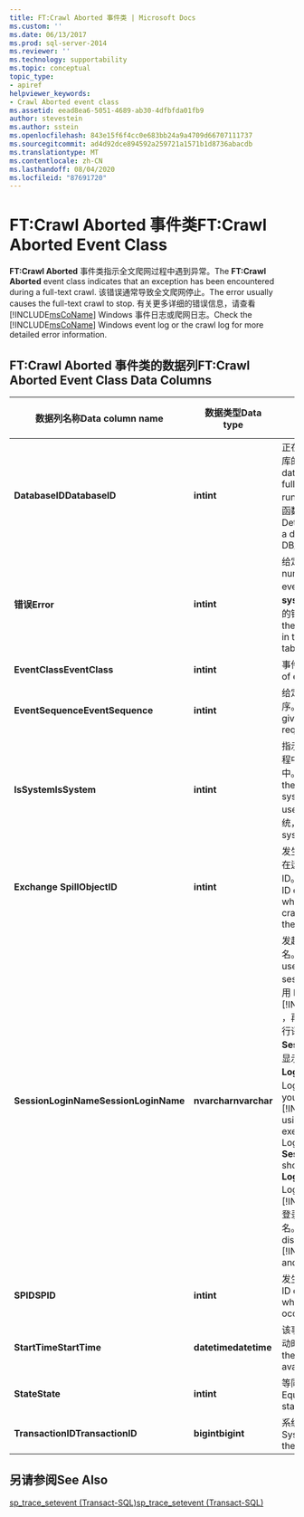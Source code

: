 ```yaml
---
title: FT:Crawl Aborted 事件类 | Microsoft Docs
ms.custom: ''
ms.date: 06/13/2017
ms.prod: sql-server-2014
ms.reviewer: ''
ms.technology: supportability
ms.topic: conceptual
topic_type:
- apiref
helpviewer_keywords:
- Crawl Aborted event class
ms.assetid: eead8ea6-5051-4689-ab30-4dfbfda01fb9
author: stevestein
ms.author: sstein
ms.openlocfilehash: 843e15f6f4cc0e683bb24a9a4709d66707111737
ms.sourcegitcommit: ad4d92dce894592a259721a1571b1d8736abacdb
ms.translationtype: MT
ms.contentlocale: zh-CN
ms.lasthandoff: 08/04/2020
ms.locfileid: "87691720"
---
```

# <a name="ftcrawl-aborted-event-class"></a><span data-ttu-id="61be1-102">FT:Crawl Aborted 事件类</span><span class="sxs-lookup"><span data-stu-id="61be1-102">FT:Crawl Aborted Event Class</span></span>
  <span data-ttu-id="61be1-103">**FT:Crawl Aborted** 事件类指示全文爬网过程中遇到异常。</span><span class="sxs-lookup"><span data-stu-id="61be1-103">The **FT:Crawl Aborted** event class indicates that an exception has been encountered during a full-text crawl.</span></span> <span data-ttu-id="61be1-104">该错误通常导致全文爬网停止。</span><span class="sxs-lookup"><span data-stu-id="61be1-104">The error usually causes the full-text crawl to stop.</span></span> <span data-ttu-id="61be1-105">有关更多详细的错误信息，请查看 [!INCLUDE[msCoName](../../includes/msconame-md.md)] Windows 事件日志或爬网日志。</span><span class="sxs-lookup"><span data-stu-id="61be1-105">Check the [!INCLUDE[msCoName](../../includes/msconame-md.md)] Windows event log or the crawl log for more detailed error information.</span></span>  
  
## <a name="ftcrawl-aborted-event-class-data-columns"></a><span data-ttu-id="61be1-106">FT:Crawl Aborted 事件类的数据列</span><span class="sxs-lookup"><span data-stu-id="61be1-106">FT:Crawl Aborted Event Class Data Columns</span></span>  
  
|<span data-ttu-id="61be1-107">数据列名称</span><span class="sxs-lookup"><span data-stu-id="61be1-107">Data column name</span></span>|<span data-ttu-id="61be1-108">数据类型</span><span class="sxs-lookup"><span data-stu-id="61be1-108">Data type</span></span>|<span data-ttu-id="61be1-109">说明</span><span class="sxs-lookup"><span data-stu-id="61be1-109">Description</span></span>|<span data-ttu-id="61be1-110">列 ID</span><span class="sxs-lookup"><span data-stu-id="61be1-110">Column ID</span></span>|<span data-ttu-id="61be1-111">可筛选</span><span class="sxs-lookup"><span data-stu-id="61be1-111">Filterable</span></span>|  
|----------------------|---------------|-----------------|---------------|----------------|  
|<span data-ttu-id="61be1-112">**DatabaseID**</span><span class="sxs-lookup"><span data-stu-id="61be1-112">**DatabaseID**</span></span>|<span data-ttu-id="61be1-113">**int**</span><span class="sxs-lookup"><span data-stu-id="61be1-113">**int**</span></span>|<span data-ttu-id="61be1-114">正在运行全文爬网的数据库的 ID。</span><span class="sxs-lookup"><span data-stu-id="61be1-114">ID of the database in which the full-text crawl is running.</span></span> <span data-ttu-id="61be1-115">可使用 DB_ID 函数来确定数据库的值。</span><span class="sxs-lookup"><span data-stu-id="61be1-115">Determine the value for a database by using the DB_ID function.</span></span>|<span data-ttu-id="61be1-116">3</span><span class="sxs-lookup"><span data-stu-id="61be1-116">3</span></span>|<span data-ttu-id="61be1-117">是</span><span class="sxs-lookup"><span data-stu-id="61be1-117">Yes</span></span>|  
|<span data-ttu-id="61be1-118">**错误**</span><span class="sxs-lookup"><span data-stu-id="61be1-118">**Error**</span></span>|<span data-ttu-id="61be1-119">**int**</span><span class="sxs-lookup"><span data-stu-id="61be1-119">**int**</span></span>|<span data-ttu-id="61be1-120">给定事件的错误号。</span><span class="sxs-lookup"><span data-stu-id="61be1-120">Error number of a given event.</span></span> <span data-ttu-id="61be1-121">通常是 **sysmessages** 表中存储的错误号。</span><span class="sxs-lookup"><span data-stu-id="61be1-121">Often this is the error number stored in the **sysmessages** table.</span></span>|<span data-ttu-id="61be1-122">31</span><span class="sxs-lookup"><span data-stu-id="61be1-122">31</span></span>|<span data-ttu-id="61be1-123">是</span><span class="sxs-lookup"><span data-stu-id="61be1-123">Yes</span></span>|  
|<span data-ttu-id="61be1-124">**EventClass**</span><span class="sxs-lookup"><span data-stu-id="61be1-124">**EventClass**</span></span>|<span data-ttu-id="61be1-125">**int**</span><span class="sxs-lookup"><span data-stu-id="61be1-125">**int**</span></span>|<span data-ttu-id="61be1-126">事件类型 = 157。</span><span class="sxs-lookup"><span data-stu-id="61be1-126">Type of event = 157.</span></span>|<span data-ttu-id="61be1-127">27</span><span class="sxs-lookup"><span data-stu-id="61be1-127">27</span></span>|<span data-ttu-id="61be1-128">否</span><span class="sxs-lookup"><span data-stu-id="61be1-128">No</span></span>|  
|<span data-ttu-id="61be1-129">**EventSequence**</span><span class="sxs-lookup"><span data-stu-id="61be1-129">**EventSequence**</span></span>|<span data-ttu-id="61be1-130">**int**</span><span class="sxs-lookup"><span data-stu-id="61be1-130">**int**</span></span>|<span data-ttu-id="61be1-131">给定事件在请求中的顺序。</span><span class="sxs-lookup"><span data-stu-id="61be1-131">Sequence of a given event within the request.</span></span>|<span data-ttu-id="61be1-132">51</span><span class="sxs-lookup"><span data-stu-id="61be1-132">51</span></span>|<span data-ttu-id="61be1-133">否</span><span class="sxs-lookup"><span data-stu-id="61be1-133">No</span></span>|  
|<span data-ttu-id="61be1-134">**IsSystem**</span><span class="sxs-lookup"><span data-stu-id="61be1-134">**IsSystem**</span></span>|<span data-ttu-id="61be1-135">**int**</span><span class="sxs-lookup"><span data-stu-id="61be1-135">**int**</span></span>|<span data-ttu-id="61be1-136">指示事件是发生在系统进程中还是发生在用户进程中。</span><span class="sxs-lookup"><span data-stu-id="61be1-136">Indicates whether the event occurred on a system process or a user process.</span></span> <span data-ttu-id="61be1-137">1 = 系统，0 = 用户。</span><span class="sxs-lookup"><span data-stu-id="61be1-137">1 = system, 0 = user.</span></span>|<span data-ttu-id="61be1-138">60</span><span class="sxs-lookup"><span data-stu-id="61be1-138">60</span></span>|<span data-ttu-id="61be1-139">是</span><span class="sxs-lookup"><span data-stu-id="61be1-139">Yes</span></span>|  
|<span data-ttu-id="61be1-140">**Exchange Spill**</span><span class="sxs-lookup"><span data-stu-id="61be1-140">**ObjectID**</span></span>|<span data-ttu-id="61be1-141">**int**</span><span class="sxs-lookup"><span data-stu-id="61be1-141">**int**</span></span>|<span data-ttu-id="61be1-142">发生错误时系统分配给正在运行全文爬网的对象的 ID。</span><span class="sxs-lookup"><span data-stu-id="61be1-142">System-assigned ID of the object on which the full-text crawl is running when the failure occurs.</span></span>|<span data-ttu-id="61be1-143">22</span><span class="sxs-lookup"><span data-stu-id="61be1-143">22</span></span>|<span data-ttu-id="61be1-144">是</span><span class="sxs-lookup"><span data-stu-id="61be1-144">Yes</span></span>|  
|<span data-ttu-id="61be1-145">**SessionLoginName**</span><span class="sxs-lookup"><span data-stu-id="61be1-145">**SessionLoginName**</span></span>|<span data-ttu-id="61be1-146">**nvarchar**</span><span class="sxs-lookup"><span data-stu-id="61be1-146">**nvarchar**</span></span>|<span data-ttu-id="61be1-147">发起会话的用户的登录名。</span><span class="sxs-lookup"><span data-stu-id="61be1-147">Login name of the user who originated the session.</span></span> <span data-ttu-id="61be1-148">例如，如果你使用 Login1 连接到 [!INCLUDE[ssNoVersion](../../includes/ssnoversion-md.md)] ，再以 Login2 的身份执行语句，则 **SessionLoginName** 将显示 Login1，而 **LoginName** 将显示 Login2。</span><span class="sxs-lookup"><span data-stu-id="61be1-148">For example, if you connect to [!INCLUDE[ssNoVersion](../../includes/ssnoversion-md.md)] using Login1 and execute a statement as Login2, **SessionLoginName** shows Login1 and **LoginName** shows Login2.</span></span> <span data-ttu-id="61be1-149">此列将同时显示 [!INCLUDE[ssNoVersion](../../includes/ssnoversion-md.md)] 登录名和 Windows 登录名。</span><span class="sxs-lookup"><span data-stu-id="61be1-149">This column displays both [!INCLUDE[ssNoVersion](../../includes/ssnoversion-md.md)] and Windows logins.</span></span>|<span data-ttu-id="61be1-150">64</span><span class="sxs-lookup"><span data-stu-id="61be1-150">64</span></span>|<span data-ttu-id="61be1-151">是</span><span class="sxs-lookup"><span data-stu-id="61be1-151">Yes</span></span>|  
|<span data-ttu-id="61be1-152">**SPID**</span><span class="sxs-lookup"><span data-stu-id="61be1-152">**SPID**</span></span>|<span data-ttu-id="61be1-153">**int**</span><span class="sxs-lookup"><span data-stu-id="61be1-153">**int**</span></span>|<span data-ttu-id="61be1-154">发生该事件的会话的 ID。</span><span class="sxs-lookup"><span data-stu-id="61be1-154">ID of the session on which the event occurred.</span></span>|<span data-ttu-id="61be1-155">12</span><span class="sxs-lookup"><span data-stu-id="61be1-155">12</span></span>|<span data-ttu-id="61be1-156">是</span><span class="sxs-lookup"><span data-stu-id="61be1-156">Yes</span></span>|  
|<span data-ttu-id="61be1-157">**StartTime**</span><span class="sxs-lookup"><span data-stu-id="61be1-157">**StartTime**</span></span>|<span data-ttu-id="61be1-158">**datetime**</span><span class="sxs-lookup"><span data-stu-id="61be1-158">**datetime**</span></span>|<span data-ttu-id="61be1-159">该事件（如果存在）的启动时间。</span><span class="sxs-lookup"><span data-stu-id="61be1-159">Time at which the event started, if available.</span></span>|<span data-ttu-id="61be1-160">14</span><span class="sxs-lookup"><span data-stu-id="61be1-160">14</span></span>|<span data-ttu-id="61be1-161">是</span><span class="sxs-lookup"><span data-stu-id="61be1-161">Yes</span></span>|  
|<span data-ttu-id="61be1-162">**State**</span><span class="sxs-lookup"><span data-stu-id="61be1-162">**State**</span></span>|<span data-ttu-id="61be1-163">**int**</span><span class="sxs-lookup"><span data-stu-id="61be1-163">**int**</span></span>|<span data-ttu-id="61be1-164">等同于错误状态代码。</span><span class="sxs-lookup"><span data-stu-id="61be1-164">Equivalent to an error state code.</span></span>|<span data-ttu-id="61be1-165">30</span><span class="sxs-lookup"><span data-stu-id="61be1-165">30</span></span>|<span data-ttu-id="61be1-166">是</span><span class="sxs-lookup"><span data-stu-id="61be1-166">Yes</span></span>|  
|<span data-ttu-id="61be1-167">**TransactionID**</span><span class="sxs-lookup"><span data-stu-id="61be1-167">**TransactionID**</span></span>|<span data-ttu-id="61be1-168">**bigint**</span><span class="sxs-lookup"><span data-stu-id="61be1-168">**bigint**</span></span>|<span data-ttu-id="61be1-169">系统分配的事务 ID。</span><span class="sxs-lookup"><span data-stu-id="61be1-169">System-assigned ID of the transaction.</span></span>|<span data-ttu-id="61be1-170">4</span><span class="sxs-lookup"><span data-stu-id="61be1-170">4</span></span>|<span data-ttu-id="61be1-171">是</span><span class="sxs-lookup"><span data-stu-id="61be1-171">Yes</span></span>|  
  
## <a name="see-also"></a><span data-ttu-id="61be1-172">另请参阅</span><span class="sxs-lookup"><span data-stu-id="61be1-172">See Also</span></span>  
 [<span data-ttu-id="61be1-173">sp_trace_setevent (Transact-SQL)</span><span class="sxs-lookup"><span data-stu-id="61be1-173">sp_trace_setevent &#40;Transact-SQL&#41;</span></span>](/sql/relational-databases/system-stored-procedures/sp-trace-setevent-transact-sql)  
  
  
